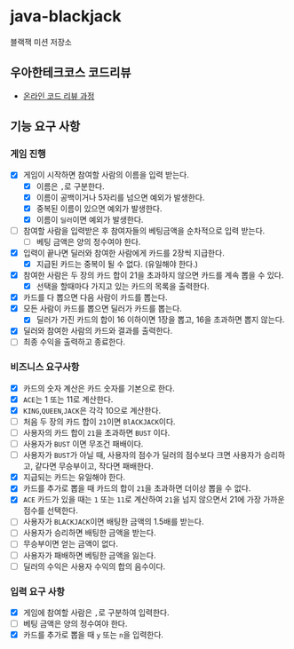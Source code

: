 # java-blackjack

블랙잭 미션 저장소

## 우아한테크코스 코드리뷰

- [온라인 코드 리뷰 과정](https://github.com/woowacourse/woowacourse-docs/blob/master/maincourse/README.md)

## 기능 요구 사항

### 게임 진행

- [X] 게임이 시작하면 참여할 사람의 이름을 입력 받는다.
    - [X] 이름은 `,`로 구분한다.
    - [X] 이름이 공백이거나 5자리를 넘으면 예외가 발생한다.
    - [X] 중복된 이름이 있으면 예외가 발생한다.
    - [X] 이름이 `딜러`이면 예외가 발생한다.
- [ ] 참여할 사람을 입력받은 후 참여자들의 베팅금액을 순차적으로 입력 받는다.
    - [ ] 베팅 금액은 양의 정수여야 한다. 
- [X] 입력이 끝나면 딜러와 참여한 사람에게 카드를 2장씩 지급한다.
    - [X] 지급된 카드는 중복이 될 수 없다. (유일해야 한다.)
- [X] 참여한 사람은 두 장의 카드 합이 21을 초과하지 않으면 카드를 계속 뽑을 수 있다.
    - [X] 선택을 할때마다 가지고 있는 카드의 목록을 출력한다.
- [X] 카드를 다 뽑으면 다음 사람이 카드를 뽑는다.
- [X] 모든 사람이 카드를 뽑으면 딜러가 카드를 뽑는다.
    - [X] 딜러가 가진 카드의 합이 16 이하이면 1장을 뽑고, 16을 초과하면 뽑지 않는다.
- [X] 딜러와 참여한 사람의 카드와 결과를 출력한다.
- [ ] 최종 수익을 출력하고 종료한다.

### 비즈니스 요구사항

- [X] 카드의 숫자 계산은 카드 숫자를 기본으로 한다.
- [X] `ACE`는 1 또는 11로 계산한다.
- [X] `KING`,`QUEEN`,`JACK`은 각각 10으로 계산한다.
- [ ] 처음 두 장의 카드 합이 `21`이면 `BlACKJACK`이다.
- [ ] 사용자의 카드 합이 `21`을 초과하면 `BUST` 이다.
- [ ] 사용자가 `BUST` 이면 무조건 패배이다.
- [ ] 사용자가 `BUST`가 아닐 때, 사용자의 점수가 딜러의 점수보다 크면 사용자가 승리하고, 같다면 무승부이고, 작다면 패배한다.
- [X] 지급되는 카드는 유일해야 한다.
- [X] 카드를 추가로 뽑을 때 카드의 합이 `21`을 초과하면 더이상 뽑을 수 없다.
- [X] `ACE` 카드가 있을 때는 `1` 또는 `11`로 계산하여 `21`을 넘지 않으면서 21에 가장 가까운 점수를 선택한다.
- [ ] 사용자가 `BLACKJACK`이면 배팅한 금액의 1.5배를 받는다.
- [ ] 사용자가 승리하면 배팅한 금액을 받는다.
- [ ] 무승부이면 얻는 금액이 없다.
- [ ] 사용자가 패배하면 베팅한 금액을 잃는다.
- [ ] 딜러의 수익은 사용자 수익의 합의 음수이다.

### 입력 요구 사항

- [X] 게임에 참여할 사람은 `,`로 구분하여 입력한다.
- [ ] 베팅 금액은 양의 정수여야 한다.
- [X] 카드를 추가로 뽑을 때 `y` 또는 `n`을 입력한다.
